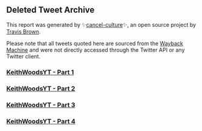 ## Deleted Tweet Archive

This report was generated by ✨[cancel-culture](https://github.com/travisbrown/cancel-culture)✨,
an open source project by [Travis Brown](https://twitter.com/travisbrown).

Please note that all tweets quoted here are sourced from the
[Wayback Machine](https://web.archive.org) and were not directly accessed through the Twitter API or
any Twitter client.


### [KeithWoodsYT - Part 1](data/KeithWoodsYT-202304292332-deleted-part1.md)
### [KeithWoodsYT - Part 2](data/KeithWoodsYT-202304292332-deleted-part2.md)
### [KeithWoodsYT - Part 3](data/KeithWoodsYT-202304292332-deleted-part3.md)
### [KeithWoodsYT - Part 4](data/KeithWoodsYT-202304292332-deleted-part4.md)
